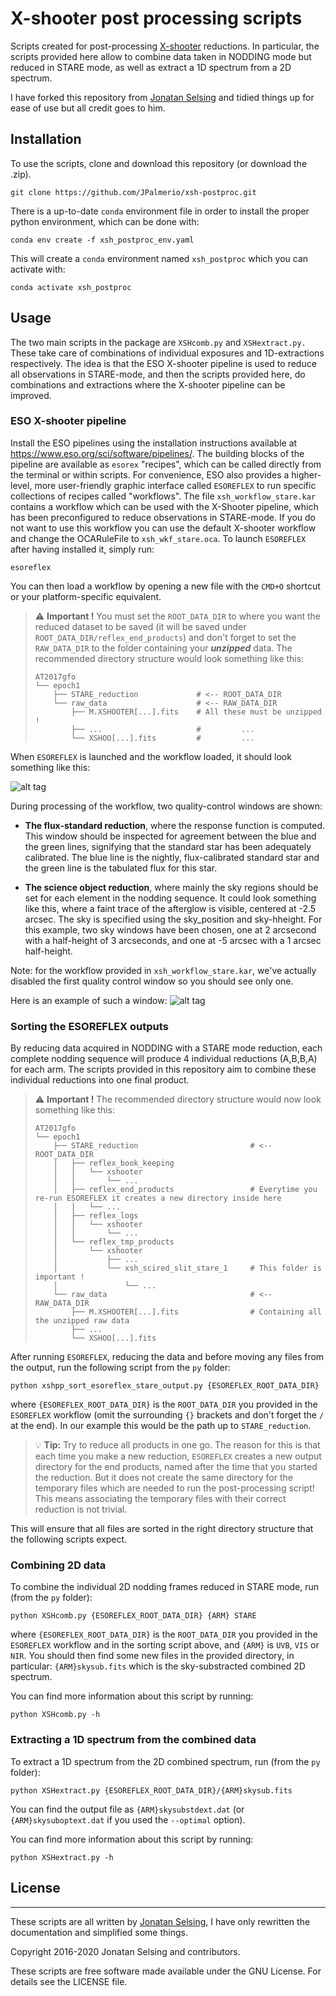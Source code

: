 # X-shooter post processing scripts
Scripts created for post-processing [X-shooter](https://www.eso.org/sci/facilities/paranal/instruments/xshooter.html) reductions.
In particular, the scripts provided here allow to combine data taken in NODDING mode but reduced in STARE mode, as well as extract a 1D spectrum from a 2D spectrum.


I have forked this repository from [Jonatan Selsing](https://github.com/jselsing) and tidied things up for ease of use but all credit goes to him.


## Installation

To use the scripts, clone and download this repository (or download the .zip). 
```
git clone https://github.com/JPalmerio/xsh-postproc.git
```

There is a up-to-date `conda` environment file in order to install the proper python environment, which can be done with:
```
conda env create -f xsh_postproc_env.yaml
```
This will create a `conda` environment named `xsh_postproc` which you can activate with:

```
conda activate xsh_postproc
```


## Usage

The two main scripts in the package are `XSHcomb.py` and `XSHextract.py.`
These take care of combinations of individual exposures and 1D-extractions respectively.
The idea is that the ESO X-shooter pipeline is used to reduce all observations in STARE-mode, and then the scripts provided here, do combinations and extractions where the X-shooter pipeline can be improved. 

### ESO X-shooter pipeline

Install the ESO pipelines using the installation instructions available at https://www.eso.org/sci/software/pipelines/.
The building blocks of the pipeline are available as `esorex` "recipes", which can be called directly from the terminal or within scripts.
For convenience, ESO also provides a higher-level, more user-friendly graphic interface called `ESOREFLEX` to run specific collections of recipes called "workflows".
The file `xsh_workflow_stare.kar` contains a workflow which can be used with the X-Shooter pipeline, which has been preconfigured to reduce observations in STARE-mode.
If you do not want to use this workflow you can use the default X-shooter workflow and change the OCARuleFile to `xsh_wkf_stare.oca`.
To launch `ESOREFLEX` after having installed it, simply run:
```
esoreflex
```

You can then load a workflow by opening a new file with the `CMD+O` shortcut or your platform-specific equivalent.

> :warning: **Important !** You must set the `ROOT_DATA_DIR` to where you want the reduced dataset to be saved (it will be saved under `ROOT_DATA_DIR/reflex_end_products`) and don't forget to set the `RAW_DATA_DIR` to the folder containing your **_unzipped_** data.
> The recommended directory structure would look something like this:
> ```
> AT2017gfo
> └── epoch1
>     ├── STARE_reduction             # <-- ROOT_DATA_DIR
>     └── raw_data                    # <-- RAW_DATA_DIR
>         ├── M.XSHOOTER[...].fits    # All these must be unzipped !  
>         ├── ...                     #         ...
>         └── XSHOO[...].fits         #         ...
> ```


When `ESOREFLEX` is launched and the workflow loaded, it should look something like this:

![alt tag](docs/figs/esoreflex.png)


During processing of the workflow, two quality-control windows are shown:

- **The flux-standard reduction**, where the response function is computed.
This window should be inspected for agreement between the blue and the green lines, signifying that the standard star has been adequately calibrated.
The blue line is the nightly, flux-calibrated standard star and the green line is the tabulated flux for this star. 

- **The science object reduction**, where mainly the sky regions should be set for each element in the nodding sequence.
It could look something like this, where a faint trace of the afterglow is visible, centered at -2.5 arcsec.
The sky is specified using the sky_position and sky-hheight. For this example, two sky windows have been chosen, one at 2 arcsecond with a half-height of 3 arcseconds, and one at -5 arcsec with a 1 arcsec half-height.

Note: for the workflow provided in `xsh_workflow_stare.kar`, we've actually disabled the first quality control window so you should see only one.

Here is an example of such a window:
![alt tag](docs/figs/stare_window_A.jpg)


### Sorting the ESOREFLEX outputs
By reducing data acquired in NODDING with a STARE mode reduction, each complete nodding sequence will produce 4 individual reductions (A,B,B,A) for each arm.
The scripts provided in this repository aim to combine these individual reductions into one final product.

> :warning: **Important !**
> The recommended directory structure would now look something like this:
> ```
> AT2017gfo
> └── epoch1
>     ├── STARE_reduction                         # <-- ROOT_DATA_DIR
>     │   ├── reflex_book_keeping
>     │   │   └── xshooter
>     │   │       └── ...
>     │   ├── reflex_end_products                 # Everytime you re-run ESOREFLEX it creates a new directory inside here 
>     │   │   └── ...                          
>     │   ├── reflex_logs
>     │   │   └── xshooter
>     │   │       └── ...
>     │   └── reflex_tmp_products
>     │       └── xshooter
>     │           ├── ...
>     │           └── xsh_scired_slit_stare_1     # This folder is important !
>     │               └── ...
>     └── raw_data                                # <-- RAW_DATA_DIR
>         ├── M.XSHOOTER[...].fits                # Containing all the unzipped raw data
>         ├── ...
>         └── XSHOO[...].fits
> ```

After running `ESOREFLEX`, reducing the data and before moving any files from the output, run the following script from the `py` folder:
```
python xshpp_sort_esoreflex_stare_output.py {ESOREFLEX_ROOT_DATA_DIR}
```
where `{ESOREFLEX_ROOT_DATA_DIR}` is the `ROOT_DATA_DIR` you provided in the `ESOREFLEX` workflow (omit the surrounding `{}` brackets and don't forget the `/` at the end).
In our example this would be the path up to `STARE_reduction`.


> :bulb: **Tip:** Try to reduce all products in one go. 
> The reason for this is that each time you make a new reduction, `ESOREFLEX` creates a new output directory for the end products, named after the time that you started the reduction.
> But it does not create the same directory for the temporary files which are needed to run the post-processing script!
> This means associating the temporary files with their correct reduction is not trivial.

This will ensure that all files are sorted in the right directory structure that the following scripts expect.


### Combining 2D data
To combine the individual 2D nodding frames reduced in STARE mode, run (from the `py` folder):

```
python XSHcomb.py {ESOREFLEX_ROOT_DATA_DIR} {ARM} STARE
```
where `{ESOREFLEX_ROOT_DATA_DIR}` is the `ROOT_DATA_DIR` you provided in the `ESOREFLEX` workflow and in the sorting script above, and `{ARM}` is `UVB`, `VIS` or `NIR`.
You should then find some new files in the provided directory, in particular: `{ARM}skysub.fits` which is the sky-substracted combined 2D spectrum.

You can find more information about this script by running:
```
python XSHcomb.py -h
```

### Extracting a 1D spectrum from the combined data
To extract a 1D spectrum from the 2D combined spectrum, run (from the `py` folder):

```
python XSHextract.py {ESOREFLEX_ROOT_DATA_DIR}/{ARM}skysub.fits 
```
You can find the output file as `{ARM}skysubstdext.dat` (or `{ARM}skysuboptext.dat` if you used the `--optimal` option).

You can find more information about this script by running:
```
python XSHextract.py -h
```


## License
-------
These scripts are all written by [Jonatan Selsing](https://github.com/jselsing), I have only rewritten the documentation and simplified some things.


Copyright 2016-2020 Jonatan Selsing and contributors.

These scripts are free software made available under the GNU License. For details see
the LICENSE file.

